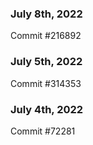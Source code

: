 ### July 8th, 2022

Commit #216892

### July 5th, 2022

Commit #314353


### July 4th, 2022

Commit #72281
